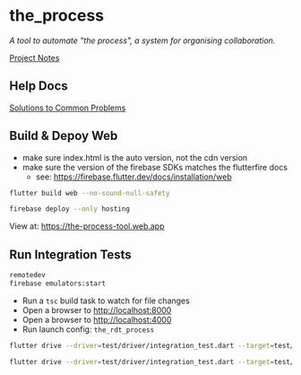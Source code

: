 # the_process

*A tool to automate "the process", a system for organising collaboration.*

[Project Notes](https://www.notion.so/enspyrco/the_process-b21f4308cbc0457d9beb60078e943f03)

## Help Docs

[Solutions to Common Problems](docs/common_problems.md)

## Build & Depoy Web

- make sure index.html is the auto version, not the cdn version
- make sure the version of the firebase SDKs matches the flutterfire docs
  - see: <https://firebase.flutter.dev/docs/installation/web>

```sh
flutter build web --no-sound-null-safety
```

```sh
firebase deploy --only hosting 
```

View at: <https://the-process-tool.web.app>

## Run Integration Tests

```sh
remotedev
firebase emulators:start
```

- Run a `tsc` build task to watch for file changes
- Open a browser to <http://localhost:8000>
- Open a browser to <http://localhost:4000>
- Run launch config: `the_rdt_process`

```sh
flutter drive --driver=test/driver/integration_test.dart --target=test/sections/3-create-a-section/integration_tests/create_a_section_test.dart -d 
```

```sh
flutter drive --driver=test/driver/integration_test.dart --target=test/sections/3-create-a-section/integration_tests/create_a_section_test.dart -d web-server
```
